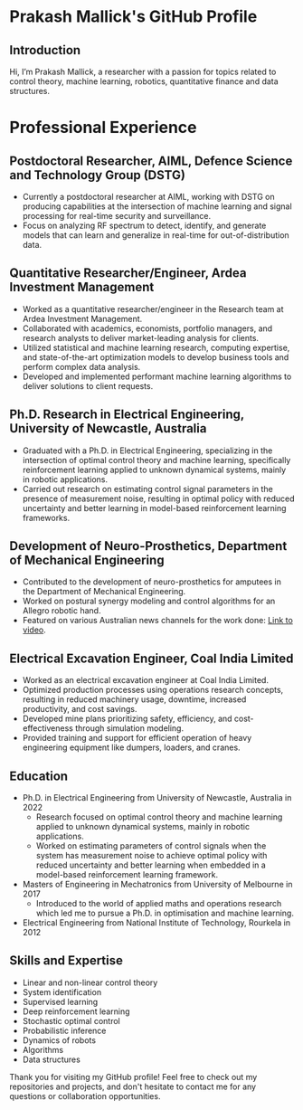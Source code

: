 # Prakash Mallick's GitHub Profile

## Introduction

Hi, I’m Prakash Mallick, a researcher with a passion for topics related to control theory, machine learning, robotics, quantitative finance and data structures.


# Professional Experience

## Postdoctoral Researcher, AIML, Defence Science and Technology Group (DSTG)
- Currently a postdoctoral researcher at AIML, working with DSTG on producing capabilities at the intersection of machine learning and signal processing for real-time security and surveillance.
- Focus on analyzing RF spectrum to detect, identify, and generate models that can learn and generalize in real-time for out-of-distribution data.

## Quantitative Researcher/Engineer, Ardea Investment Management
- Worked as a quantitative researcher/engineer in the Research team at Ardea Investment Management.
- Collaborated with academics, economists, portfolio managers, and research analysts to deliver market-leading analysis for clients.
- Utilized statistical and machine learning research, computing expertise, and state-of-the-art optimization models to develop business tools and perform complex data analysis.
- Developed and implemented performant machine learning algorithms to deliver solutions to client requests.

## Ph.D. Research in Electrical Engineering, University of Newcastle, Australia
- Graduated with a Ph.D. in Electrical Engineering, specializing in the intersection of optimal control theory and machine learning, specifically reinforcement learning applied to unknown dynamical systems, mainly in robotic applications.
- Carried out research on estimating control signal parameters in the presence of measurement noise, resulting in optimal policy with reduced uncertainty and better learning in model-based reinforcement learning frameworks.

## Development of Neuro-Prosthetics, Department of Mechanical Engineering
- Contributed to the development of neuro-prosthetics for amputees in the Department of Mechanical Engineering.
- Worked on postural synergy modeling and control algorithms for an Allegro robotic hand.
- Featured on various Australian news channels for the work done: [Link to video](https://www.youtube.com/watch?v=kMFdP4-7FpM).

## Electrical Excavation Engineer, Coal India Limited
- Worked as an electrical excavation engineer at Coal India Limited.
- Optimized production processes using operations research concepts, resulting in reduced machinery usage, downtime, increased productivity, and cost savings.
- Developed mine plans prioritizing safety, efficiency, and cost-effectiveness through simulation modeling.
- Provided training and support for efficient operation of heavy engineering equipment like dumpers, loaders, and cranes.



## Education

- Ph.D. in Electrical Engineering from University of Newcastle, Australia in 2022
  - Research focused on optimal control theory and machine learning applied to unknown dynamical systems, mainly in robotic applications.
  - Worked on estimating parameters of control signals when the system has measurement noise to achieve optimal policy with reduced uncertainty and better learning when embedded in a model-based reinforcement learning framework.
- Masters of Engineering in Mechatronics from University of Melbourne in 2017
  - Introduced to the world of applied maths and operations research which led me to pursue a Ph.D. in optimisation and machine learning.
- Electrical Engineering from National Institute of Technology, Rourkela in 2012

## Skills and Expertise

- Linear and non-linear control theory
- System identification
- Supervised learning
- Deep reinforcement learning
- Stochastic optimal control
- Probabilistic inference
- Dynamics of robots
- Algorithms
- Data structures

Thank you for visiting my GitHub profile! Feel free to check out my repositories and projects, and don't hesitate to contact me for any questions or collaboration opportunities.

